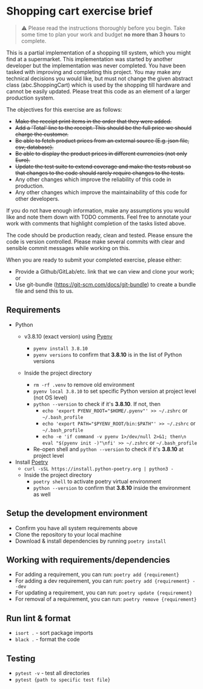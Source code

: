 # Shopping cart exercise brief

> ⚠ Please read the instructions thoroughly before you begin. Take some time to plan your work and budget **no more than 3 hours** to complete.

This is a partial implementation of a shopping till system, which you might find at a supermarket.
This implementation was started by another developer but the implementation was never completed. You have been tasked with improving and completing this project.
You may make any technical decisions you would like, but must not change the given abstract class (abc.ShoppingCart) which is used by the shopping till hardware and cannot be easily updated.
Please treat this code as an element of a larger production system.

The objectives for this exercise are as follows:
- ~~Make the receipt print items in the order that they were added.~~
- ~~Add a 'Total' line to the receipt. This should be the full price we should charge the customer.~~
- ~~Be able to fetch product prices from an external source (E.g. json file, csv, database).~~
- ~~Be able to display the product prices in different currencies (not only Euro).~~
- ~~Update the test suite to extend coverage and make the tests robust so that changes to the code should rarely require changes to the tests.~~
- Any other changes which improve the reliability of this code in production.
- Any other changes which improve the maintainability of this code for other developers.

If you do not have enough information, make any assumptions you would like and note them down with TODO comments. Feel free to annotate your work with comments that highlight completion of the tasks listed above.

The code should be production ready, clean and tested. Please ensure the code is version controlled. Please make several commits with clear and sensible commit messages while working on this.

When you are ready to submit your completed exercise, please either:
- Provide a Github/GitLab/etc. link that we can view and clone your work; or
- Use git-bundle (https://git-scm.com/docs/git-bundle) to create a bundle file and send this to us.



## Requirements
* Python
  *  v3.8.10 (exact version) using [Pyenv](https://github.com/pyenv/pyenv)

      * `pyenv install 3.8.10`
      * `pyenv versions` to confirm that **3.8.10** is in the list of Python versions
  * Inside the project directory
      * `rm -rf .venv` to remove old environment
      * `pyenv local 3.8.10` to set specific Python version at project level (not OS level)
      * `python --version` to check if it's **3.8.10**. If not, then
          * `echo 'export PYENV_ROOT="$HOME/.pyenv"' >> ~/.zshrc` or `~/.bash_profile`
          * `echo 'export PATH="$PYENV_ROOT/bin:$PATH"' >> ~/.zshrc` or `~/.bash_profile`
          * `echo -e 'if command -v pyenv 1>/dev/null 2>&1; then\n  eval "$(pyenv init -)"\nfi' >> ~/.zshrc` or `~/.bash_profile`
      * Re-open shell and `python --version` to check if it's **3.8.10** at project level
* Install [Poetry](https://python-poetry.org/docs/)
  * `curl -sSL https://install.python-poetry.org | python3 -`
  * Inside the project directory
      * `poetry shell` to activate poetry virtual environment
      * `python --version` to confirm that **3.8.10** inside the environment as well

## Setup the development environment
* Confirm you have all system requirements above
* Clone the repository to your local machine
* Download & install dependencies by running `poetry install`

## Working with requirements/dependencies
 - For adding a requirement, you can run: `poetry add {requirement}`
 - For adding a dev requirement, you can run: `poetry add {requirement} --dev`
 - For updating a requirement, you can run: `poetry update {requirement}`
 - For removal of a requirement, you can run: `poetry remove {requirement}`

## Run lint & format
- `isort .` - sort package imports
- `black .` - format the code
## Testing
- `pytest -v` - test all directories
- `pytest {path to specific test file}`